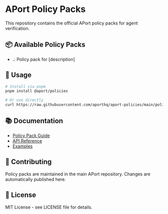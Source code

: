 # APort Policy Packs

This repository contains the official APort policy packs for agent verification.

## 📦 Available Policy Packs

- **.**: Policy pack for [description]

## 🚀 Usage

```bash
# Install via pnpm
pnpm install @aport/policies

# Or use directly
curl https://raw.githubusercontent.com/aporthq/aport-policies/main/policies/repo.v1/policy.json
```

## 📚 Documentation

- [Policy Pack Guide](https://docs.aport.dev/policies)
- [API Reference](https://docs.aport.dev/api)
- [Examples](https://github.com/aporthq/aport-policies/tree/main/examples)

## 🤝 Contributing

Policy packs are maintained in the main APort repository. Changes are automatically published here.

## 📄 License

MIT License - see LICENSE file for details.
